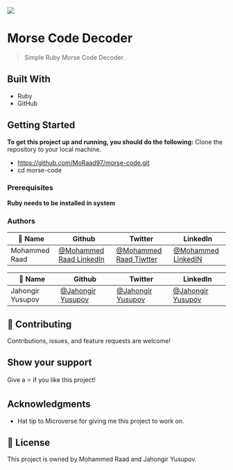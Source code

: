 ![](https://img.shields.io/badge/Microverse-blueviolet)

# Morse Code Decoder

> Simple Ruby Morse Code Decoder.


## Built With

- Ruby
- GitHub

## Getting Started

**To get this project up and running, you should do the following:**
Clone the repository to your local machine.
- https://github.com/MoRaad97/morse-code.git
- cd morse-code

### Prerequisites
**Ruby needs to be installed in system**

### Authors

| 👤 Name   | Github                                     | Twitter                                       | LinkedIn                                                |
| --------- | ------------------------------------------ | --------------------------------------------- | ------------------------------------------------------- |
| Mohammed Raad | [@Mohammed Raad LinkedIn](https://github.com/MoRaad97) | [@Mohammed Raad Tiwtter](https://twitter.com/MohammedRaadz) | [@Mohammed LinkedIN](https://www.linkedin.com/in/mohammed-raad/) |

| 👤 Name          | Github                                     | Twitter                                               | LinkedIn                                                       |
| ---------------- | ------------------------------------------ | ----------------------------------------------------- | -------------------------------------------------------------- |
| Jahongir Yusupov | [@Jahongir Yusupov](https://github.com/jahongiry) | [@Jahongir Yusupov](https://twitter.com/JahongirYusup13) | [@Jahongir Yusupov](https://www.linkedin.com/in/jahongir-yusupov/) |

## 🤝 Contributing

Contributions, issues, and feature requests are welcome!

## Show your support

Give a ⭐️ if you like this project!

## Acknowledgments

- Hat tip to Microverse for giving me this project to work on.

## 📝 License

This project is owned by Mohammed Raad and Jahongir Yusupov.
